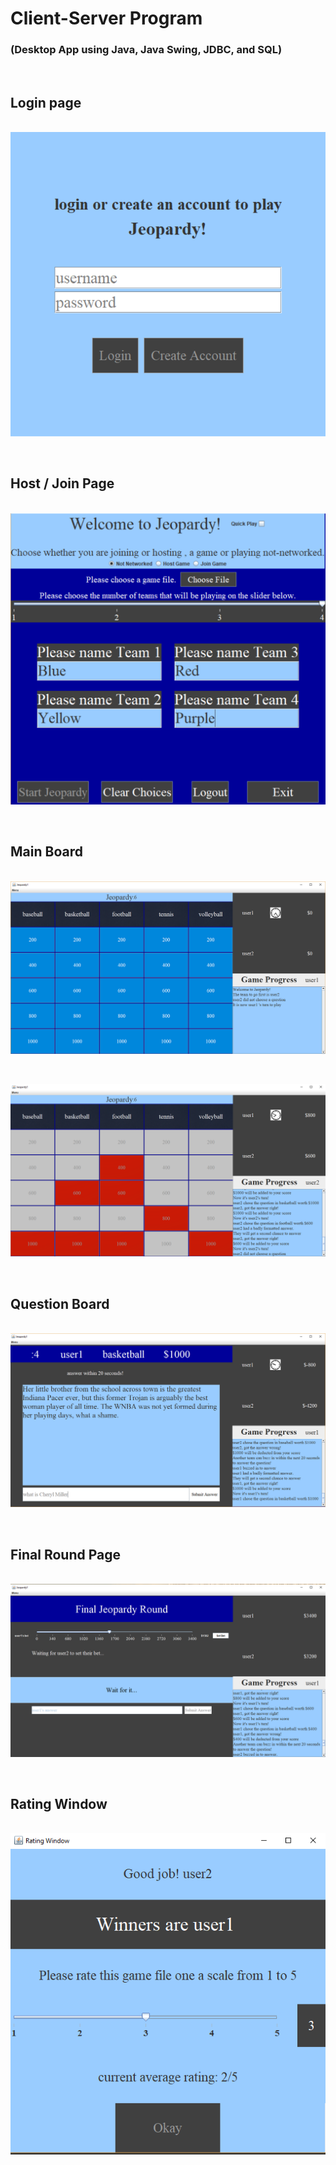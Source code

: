 # Client-Server Program
### (Desktop App using Java, Java Swing, JDBC, and SQL)
&nbsp;
&nbsp;
&nbsp;
&nbsp;
## Login page
&nbsp;
![alt text](https://github.com/whl827/Jeopardy/blob/master/Jeopardy%20Game%20Picture/1%20Login%20Page.PNG)

&nbsp;
&nbsp;
## Host / Join Page
&nbsp;
![alt text](https://github.com/whl827/Jeopardy/blob/master/Jeopardy%20Game%20Picture/2%20Start%20Page.PNG)

&nbsp;
&nbsp;
## Main Board
&nbsp;
![alt text](https://github.com/whl827/Jeopardy/blob/master/Jeopardy%20Game%20Picture/7%20Main%20(0).PNG)

&nbsp;
&nbsp;

![alt text](https://github.com/whl827/Jeopardy/blob/master/Jeopardy%20Game%20Picture/7%20Main%20(5).PNG)

&nbsp;
&nbsp;
## Question Board
&nbsp;
![alt text](https://github.com/whl827/Jeopardy/blob/master/Jeopardy%20Game%20Picture/8%20question%20page%20(2).PNG)

&nbsp;
&nbsp;
## Final Round Page
&nbsp;
![alt text](https://github.com/whl827/Jeopardy/blob/master/Jeopardy%20Game%20Picture/9%20final%20round%20(2).PNG)

&nbsp;
&nbsp;
## Rating Window
&nbsp;
![alt text](https://github.com/whl827/Jeopardy/blob/master/Jeopardy%20Game%20Picture/9%20rating%20window.PNG)
